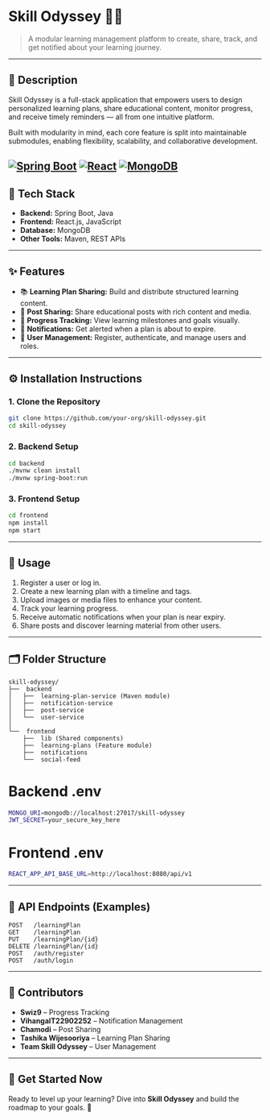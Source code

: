 # Skill Odyssey 🧠🚀

> A modular learning management platform to create, share, track, and get notified about your learning journey.

---

## 📖 Description

Skill Odyssey is a full-stack application that empowers users to design personalized learning plans, share educational content, monitor progress, and receive timely reminders — all from one intuitive platform.

Built with modularity in mind, each core feature is split into maintainable submodules, enabling flexibility, scalability, and collaborative development.

[![Spring Boot](https://img.shields.io/badge/Spring_Boot-6DB33F?style=for-the-badge&logo=spring&logoColor=white)](https://spring.io/)
[![React](https://img.shields.io/badge/React-20232A?style=for-the-badge&logo=react&logoColor=61DAFB)](https://reactjs.org/)
[![MongoDB](https://img.shields.io/badge/MongoDB-47A248?style=for-the-badge&logo=mongodb&logoColor=white)](https://www.mongodb.com/)
---

## 🧰 Tech Stack

- **Backend:** Spring Boot, Java
- **Frontend:** React.js, JavaScript
- **Database:** MongoDB
- **Other Tools:** Maven, REST APIs

---

## ✨ Features

- 📚 **Learning Plan Sharing:** Build and distribute structured learning content.
- 📢 **Post Sharing:** Share educational posts with rich content and media.
- 🎯 **Progress Tracking:** View learning milestones and goals visually.
- 🔔 **Notifications:** Get alerted when a plan is about to expire.
- 👤 **User Management:** Register, authenticate, and manage users and roles.

---

## ⚙️ Installation Instructions

### 1. Clone the Repository

```bash
git clone https://github.com/your-org/skill-odyssey.git
cd skill-odyssey
```

### 2. Backend Setup

```bash
cd backend
./mvnw clean install
./mvnw spring-boot:run
```

### 3. Frontend Setup

```bash
cd frontend
npm install
npm start
```

---

## 🚀 Usage

1. Register a user or log in.
2. Create a new learning plan with a timeline and tags.
3. Upload images or media files to enhance your content.
4. Track your learning progress.
5. Receive automatic notifications when your plan is near expiry.
6. Share posts and discover learning material from other users.

---

## 🗂️ Folder Structure

```
skill-odyssey/
├──  backend
│   ├──  learning-plan-service (Maven module)
│   ├──  notification-service  
│   ├──  post-service
│   └──  user-service
│
└──  frontend
    ├──  lib (Shared components)
    ├──  learning-plans (Feature module)
    ├──  notifications
    └──  social-feed
```
# Backend .env
```bash
MONGO_URI=mongodb://localhost:27017/skill-odyssey
JWT_SECRET=your_secure_key_here
```
# Frontend .env
```bash
REACT_APP_API_BASE_URL=http://localhost:8080/api/v1
```
---

## 📮 API Endpoints (Examples)

```
POST   /learningPlan
GET    /learningPlan
PUT    /learningPlan/{id}
DELETE /learningPlan/{id}
POST   /auth/register
POST   /auth/login
```

---

## 👥 Contributors

- **Swiz9** – Progress Tracking
- **VihangaIT22902252** – Notification Management
- **Chamodi** – Post Sharing
- **Tashika Wijesooriya** – Learning Plan Sharing
- **Team Skill Odyssey** – User Management



---

## 🏁 Get Started Now

Ready to level up your learning? Dive into **Skill Odyssey** and build the roadmap to your goals. 🌟
